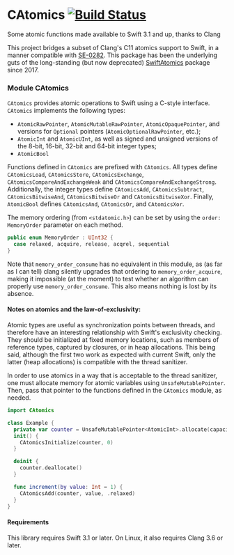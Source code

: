 # CAtomics [![Build Status](https://travis-ci.org/glessard/CAtomics.svg?branch=main)](https://travis-ci.org/glessard/CAtomics)
Some atomic functions made available to Swift 3.1 and up, thanks to Clang

This project bridges a subset of Clang's C11 atomics support to Swift, in a manner compatible with [SE-0282](https://github.com/apple/swift-evolution/blob/main/proposals/0282-atomics.md). This package has been the underlying guts of the long-standing (but now deprecated) [SwiftAtomics](https://github.com/glessard/swift-atomics) package since 2017.

### Module CAtomics

`CAtomics` provides atomic operations to Swift using a C-style interface.
`CAtomics` implements the following types:
- `AtomicRawPointer`, `AtomicMutableRawPointer`, `AtomicOpaquePointer`, and versions for `Optional` pointers (`AtomicOptionalRawPointer`, etc.);
- `AtomicInt` and `AtomicUInt`, as well as signed and unsigned versions of the 8-bit, 16-bit, 32-bit and 64-bit integer types;
- `AtomicBool`

Functions defined in `CAtomics` are prefixed with `CAtomics`. All types define `CAtomicsLoad`, `CAtomicsStore`, `CAtomicsExchange`, `CAtomicsCompareAndExchangeWeak` and `CAtomicsCompareAndExchangeStrong`. Additionally, the integer types define `CAtomicsAdd`, `CAtomicsSubtract`, `CAtomicsBitwiseAnd`, `CAtomicsBitwiseOr` and `CAtomicsBitwiseXor`. Finally, `AtomicBool` defines `CAtomicsAnd`, `CAtomicsOr`, and `CAtomicsXor`.

The memory ordering (from `<stdatomic.h>`) can be set by using the `order: MemoryOrder` parameter on each method.
```swift
public enum MemoryOrder : UInt32 {
  case relaxed, acquire, release, acqrel, sequential
}
```

Note that `memory_order_consume` has no equivalent in this module, as (as far as I can tell) clang silently upgrades that ordering to `memory_order_acquire`, making it impossible (at the moment) to test whether an algorithm can properly use `memory_order_consume`. This also means nothing is lost by its absence.

#### Notes on atomics and the law-of-exclusivity:

Atomic types are useful as synchronization points between threads, and therefore have an interesting relationship with Swift's exclusivity checking. They should be initialized at fixed memory locations, such as members of reference types, captured by closures, or in heap allocations. This being said, although the first two work as expected with current Swift, only the latter (heap allocations) is compatible with the thread sanitizer.

In order to use atomics in a way that is acceptable to the thread sanitizer, one must allocate memory for atomic variables using `UnsafeMutablePointer`. Then, pass that pointer to the functions defined in the `CAtomics` module, as needed.

```swift
import CAtomics

class Example {
  private var counter = UnsafeMutablePointer<AtomicInt>.allocate(capacity: 1)
  init() {
    CAtomicsInitialize(counter, 0)
  }

  deinit {
    counter.deallocate()
  }

  func increment(by value: Int = 1) {
    CAtomicsAdd(counter, value, .relaxed)
  }
}
```

#### Requirements

This library requires Swift 3.1 or later. On Linux, it also requires Clang 3.6 or later.
